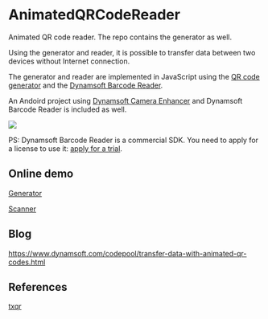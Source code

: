 # AnimatedQRCodeReader

Animated QR code reader. The repo contains the generator as well.

Using the generator and reader, it is possible to transfer data between two devices without Internet connection.

The generator and reader are implemented in JavaScript using the [QR code generator](https://github.com/kazuhikoarase/qrcode-generator/) and the [Dynamsoft Barcode Reader](https://www.dynamsoft.com/barcode-reader/overview/).

An Andoird project using [Dynamsoft Camera Enhancer](https://www.dynamsoft.com/camera-enhancer/docs/introduction/) and Dynamsoft Barcode Reader is included as well.

![](https://github.com/xulihang/AnimatedQRCodeReader/releases/download/builds/video.gif)

PS: Dynamsoft Barcode Reader is a commercial SDK. You need to apply for a license to use it: [apply for a trial](https://www.dynamsoft.com/customer/license/trialLicense/?product=dbr).

## Online demo

[Generator](https://blog.xulihang.me/AnimatedQRCodeReader/generator/generator.html)

[Scanner](https://blog.xulihang.me/AnimatedQRCodeReader/reader/scanner.html)

## Blog

<https://www.dynamsoft.com/codepool/transfer-data-with-animated-qr-codes.html>

## References

[txqr](https://github.com/divan/txqr/)
